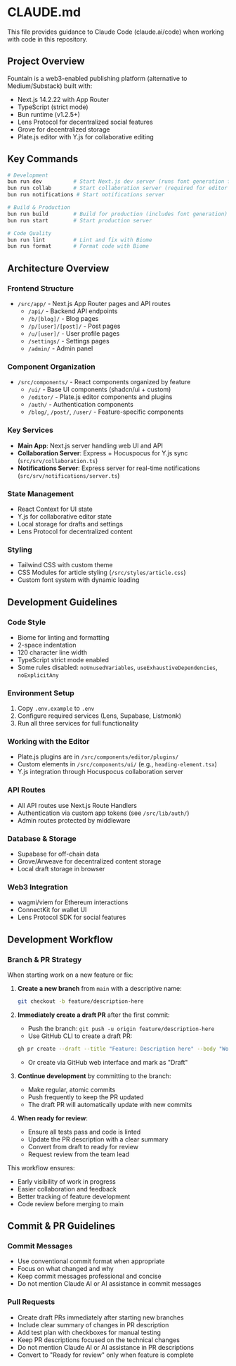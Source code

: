 # CLAUDE.md

This file provides guidance to Claude Code (claude.ai/code) when working with code in this repository.

## Project Overview

Fountain is a web3-enabled publishing platform (alternative to Medium/Substack) built with:
- Next.js 14.2.22 with App Router
- TypeScript (strict mode)
- Bun runtime (v1.2.5+)
- Lens Protocol for decentralized social features
- Grove for decentralized storage
- Plate.js editor with Y.js for collaborative editing

## Key Commands

```bash
# Development
bun run dev          # Start Next.js dev server (runs font generation first)
bun run collab       # Start collaboration server (required for editor sync)
bun run notifications # Start notifications server

# Build & Production
bun run build        # Build for production (includes font generation)
bun run start        # Start production server

# Code Quality
bun run lint         # Lint and fix with Biome
bun run format       # Format code with Biome
```

## Architecture Overview

### Frontend Structure
- `/src/app/` - Next.js App Router pages and API routes
  - `/api/` - Backend API endpoints
  - `/b/[blog]/` - Blog pages
  - `/p/[user]/[post]/` - Post pages
  - `/u/[user]/` - User profile pages
  - `/settings/` - Settings pages
  - `/admin/` - Admin panel

### Component Organization
- `/src/components/` - React components organized by feature
  - `/ui/` - Base UI components (shadcn/ui + custom)
  - `/editor/` - Plate.js editor components and plugins
  - `/auth/` - Authentication components
  - `/blog/`, `/post/`, `/user/` - Feature-specific components

### Key Services
- **Main App**: Next.js server handling web UI and API
- **Collaboration Server**: Express + Hocuspocus for Y.js sync (`src/srv/collaboration.ts`)
- **Notifications Server**: Express server for real-time notifications (`src/srv/notifications/server.ts`)

### State Management
- React Context for UI state
- Y.js for collaborative editor state
- Local storage for drafts and settings
- Lens Protocol for decentralized content

### Styling
- Tailwind CSS with custom theme
- CSS Modules for article styling (`/src/styles/article.css`)
- Custom font system with dynamic loading

## Development Guidelines

### Code Style
- Biome for linting and formatting
- 2-space indentation
- 120 character line width
- TypeScript strict mode enabled
- Some rules disabled: `noUnusedVariables`, `useExhaustiveDependencies`, `noExplicitAny`

### Environment Setup
1. Copy `.env.example` to `.env`
2. Configure required services (Lens, Supabase, Listmonk)
3. Run all three services for full functionality

### Working with the Editor
- Plate.js plugins are in `/src/components/editor/plugins/`
- Custom elements in `/src/components/ui/` (e.g., `heading-element.tsx`)
- Y.js integration through Hocuspocus collaboration server

### API Routes
- All API routes use Next.js Route Handlers
- Authentication via custom app tokens (see `/src/lib/auth/`)
- Admin routes protected by middleware

### Database & Storage
- Supabase for off-chain data
- Grove/Arweave for decentralized content storage
- Local draft storage in browser

### Web3 Integration
- wagmi/viem for Ethereum interactions
- ConnectKit for wallet UI
- Lens Protocol SDK for social features

## Development Workflow

### Branch & PR Strategy
When starting work on a new feature or fix:

1. **Create a new branch** from `main` with a descriptive name:
   ```bash
   git checkout -b feature/description-here
   ```

2. **Immediately create a draft PR** after the first commit:
   - Push the branch: `git push -u origin feature/description-here`
   - Use GitHub CLI to create a draft PR:
   ```bash
   gh pr create --draft --title "Feature: Description here" --body "Work in progress..."
   ```
   - Or create via GitHub web interface and mark as "Draft"

3. **Continue development** by committing to the branch:
   - Make regular, atomic commits
   - Push frequently to keep the PR updated
   - The draft PR will automatically update with new commits

4. **When ready for review**:
   - Ensure all tests pass and code is linted
   - Update the PR description with a clear summary
   - Convert from draft to ready for review
   - Request review from the team lead

This workflow ensures:
- Early visibility of work in progress
- Easier collaboration and feedback
- Better tracking of feature development
- Code review before merging to main

## Commit & PR Guidelines

### Commit Messages
- Use conventional commit format when appropriate
- Focus on what changed and why
- Keep commit messages professional and concise
- Do not mention Claude AI or AI assistance in commit messages

### Pull Requests
- Create draft PRs immediately after starting new branches
- Include clear summary of changes in PR description
- Add test plan with checkboxes for manual testing
- Keep PR descriptions focused on the technical changes
- Do not mention Claude AI or AI assistance in PR descriptions
- Convert to "Ready for review" only when feature is complete
